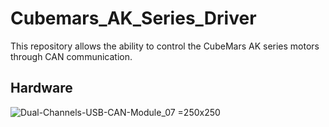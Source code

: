 # Cubemars_AK_Series_Driver

This repository allows the ability to control the CubeMars AK series motors through CAN communication.

## Hardware 
![Dual-Channels-USB-CAN-Module_07](https://github.com/i7corey3/Cubemars_AK_Series_Driver/assets/123010965/9aeab420-a853-4aa2-ade6-f51e29726b00) =250x250

